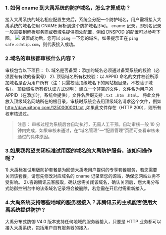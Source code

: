 ### 1. 如何 cname 到大禹系统的防护域名，怎么才算成功？
接入大禹系统的域名相应配置生效后，系统会分配一个防护域名，用户需将接入大禹系统的域名使用 CNAME 解析到这个防护域名即可。
cname 记录，即别名记录一般需要到解析服务商或者域名提供商处配置，例如 DNSPOD 的配置可以参考下图。
 ![](https://mccdn.qcloud.com/static/img/58a9195bd50faf417a08c062dc862437/image.png)
设置成功后，您可以 <span>```ping```</span> 一下您的域名，如果提示正在 <span>```ping safe.cdntip.com```</span>，则代表接入成功。

### 2.域名的审核都审核什么内容？
审核包含以下项目：
1). 域名是否备案：添加的域名必须通过备案系统的校验（必须要有有效的备案号）
2). 顶级域名所有权校验：以 APPID 命名的文件校验所添加域名是否为用户所有（注：只需校验顶级域名下的网站根目录，不校验子域名）。
顶级域名所有权认证方式说明：
建立一个非空的文件，文件名为用户的 APPID（在添加时，系统会提供），文件名后缀支持 <span>```.txt .htm .html```</span>。
将此文件放入顶级域名网站所在的根目录，审核时系统会去用顶级域名请求这个文件，例如 http://dayuxitong.com/1250000001.txt ,如果此文件存在（HTTP 200），则所有权审核通过。
>注意：
>审核过程为系统后台自动执行，无需人工干预。自动审核一般 10 分钟内完成，如果审核未通过，在“域名管理”—“配置管理”页面可查看审核未通过的具体原因。

### 3.如果我希望关闭标准试用版的域名的大禹防护服务，该如何操作呢？
1).大禹标准试用版防护套餐是为回馈大禹老用户提供的专享套餐服务，若您需要关闭该套餐，请您先修改对应域名的 cname 记录至您的源站，确保您网站业务不受影响。
2).咨询腾讯云客服取，确认您需关闭该域名，确认关闭后，您大禹分布式防御控制台中的该条域名记录将会被删除，若您需在开启付需重新接入。

### 4.大禹系统支持哪些地域的服务器接入？非腾讯云的主机能否使用大禹系统提供防护？
大禹分布式防御 V4.0 版本支持任何地域的服务器接入，只要是 HTTP 业务都可以接入大禹系统，包括用户自有服务器的接入。
 

